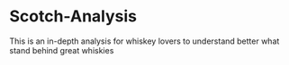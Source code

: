 # Scotch-Analysis
This is an in-depth analysis for whiskey lovers to understand better what stand behind great whiskies 
